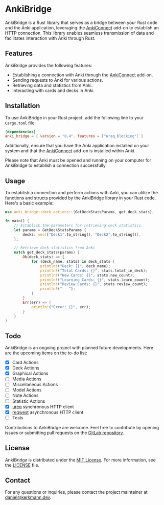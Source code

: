 # AnkiBridge

AnkiBridge is a Rust library that serves as a bridge between your Rust code and the Anki application, leveraging the [AnkiConnect](https://ankiweb.net/shared/info/2055492159) add-on to establish an HTTP connection. This library enables seamless transmission of data and facilitates interaction with Anki through Rust.

## Features

AnkiBridge provides the following features:

- Establishing a connection with Anki through the [AnkiConnect](https://ankiweb.net/shared/info/2055492159) add-on.
- Sending requests to Anki for various actions.
- Retrieving data and statistics from Anki.
- Interacting with cards and decks in Anki.

## Installation

To use AnkiBridge in your Rust project, add the following line to your `Cargo.toml` file:

```toml
[dependencies]
anki_bridge = { version = "0.4", features = ["ureq_blocking"] }
```

Additionally, ensure that you have the Anki application installed on your system and that the [AnkiConnect](https://ankiweb.net/shared/info/2055492159) add-on is installed within Anki.

Please note that Anki must be opened and running on your computer for AnkiBridge to establish a connection successfully.

## Usage

To establish a connection and perform actions with Anki, you can utilize the functions and structs provided by the AnkiBridge library in your Rust code. Here's a basic example:

```rust
use anki_bridge::deck_actions::{GetDeckStatsParams, get_deck_stats};

fn main() {
    // Establish the parameters for retrieving deck statistics
    let params = GetDeckStatsParams {
        decks: vec!["Deck1".to_string(), "Deck2".to_string()],
    };

    // Retrieve deck statistics from Anki
    match get_deck_stats(params) {
        Ok(deck_stats) => {
            for (deck_name, stats) in deck_stats {
                println!("Deck: {}", deck_name);
                println!("Total Cards: {}", stats.total_in_deck);
                println!("New Cards: {}", stats.new_count);
                println!("Learning Cards: {}", stats.learn_count);
                println!("Review Cards: {}", stats.review_count);
                println!("---");
            }
        }
        Err(err) => {
            println!("Error: {}", err);
        }
    }
}
```

## Todo

AnkiBridge is an ongoing project with planned future developments. Here are the upcoming items on the to-do list:

- [x] Card Actions
- [x] Deck Actions
- [X] Graphical Actions
- [ ] Media Actions
- [ ] Miscellaneous Actions
- [ ] Model Actions
- [ ] Note Actions
- [ ] Statistic Actions
- [X] [ureq](https://github.com/algesten/ureq) synchronous HTTP client
- [X] [reqwest](https://github.com/seanmonstar/reqwest) asynchronous HTTP client
- [ ] Tests

Contributions to AnkiBridge are welcome. Feel free to contribute by opening issues or submitting pull requests on the [GitLab repository](https://gitlab.com/kerkmann/anki_bridge).

## License

AnkiBridge is distributed under the [MIT License](https://opensource.org/licenses/MIT). For more information, see the [LICENSE](https://gitlab.com/kerkmann/anki_bridge/blob/main/LICENSE) file.

## Contact

For any questions or inquiries, please contact the project maintainer at [daniel@kerkmann.dev](mailto:daniel@kerkmann.dev).
